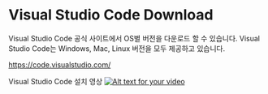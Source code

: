 # Visual Studio Code Download
Visual Studio Code 공식 사이트에서 OS별 버전을 다운로드 할 수 있습니다. 
Visual Studio Code는 Windows, Mac, Linux 버전을 모두 제공하고 있습니다. 

https://code.visualstudio.com/

Visual Studio Code 설치 영상
[![Alt text for your video](http://img.youtube.com/vi/807JdTl910Y/0.jpg)](https://www.youtube.com/watch?v=807JdTl910Y)
